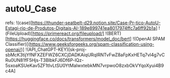 # autoU_Case

refs:
!(case)[https://thunder-seatbelt-d29.notion.site/Case-Pr-tico-AutoU-Estagi-rio-de-Produtos-Digitais-AI-189e899741ea8017974ffc7a6ff92b1a]
!(FileUpload)[https://primereact.org/fileupload/]
!(BERT)[https://huggingface.co/docs/transformers/model_doc/bert]
!(OpenAI SPAM Classifier)[(https://www.geeksforgeeks.org/spam-classification-using-openai/)]
!(API_ChatGPT-KEY)[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]
    